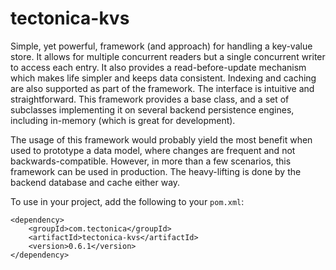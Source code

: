 tectonica-kvs
=

Simple, yet powerful, framework (and approach) for handling a key-value store. It allows for multiple concurrent readers but a single
concurrent writer to access each entry. It also provides a read-before-update mechanism which makes life simpler and keeps data consistent.
Indexing and caching are also supported as part of the framework. The interface is intuitive and straightforward. This framework provides a
base class, and a set of subclasses implementing it on several backend persistence engines, including in-memory (which is great for development).

The usage of this framework would probably yield the most benefit when used to prototype a data model, where changes are frequent and not
backwards-compatible. However, in more than a few scenarios, this framework can be used in production. The heavy-lifting is done by the
backend database and cache either way.

To use in your project, add the following to your `pom.xml`:

	<dependency>
		<groupId>com.tectonica</groupId>
		<artifactId>tectonica-kvs</artifactId>
		<version>0.6.1</version>
	</dependency>

 